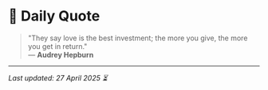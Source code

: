 # 📜 Daily Quote

> "They say love is the best investment; the more you give, the more you get in return."  
> — **Audrey Hepburn**

---

_Last updated: 27 April 2025 ⏳_
